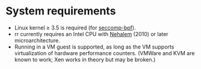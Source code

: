 
# System requirements

* Linux kernel ≥ 3.5 is required (for [seccomp-bpf](https://en.wikipedia.org/wiki/Seccomp)).
* rr currently requires an Intel CPU with [Nehalem](https://en.wikipedia.org/wiki/Nehalem_%28microarchitecture%29) (2010) or later microarchitecture.
* Running in a VM guest is supported, as long as the VM supports virtualization of hardware performance counters. (VMWare and KVM are known to work; Xen works in theory but may be broken.)

